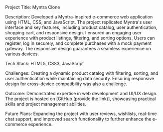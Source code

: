 Project Title: Myntra Clone

Description: Developed a Myntra-inspired e-commerce web application using HTML, CSS, and JavaScript. The project replicated Myntra's user interface and key features, including product catalog, user authentication, shopping cart, and responsive design. I ensured an engaging user experience with product listings, filtering, and sorting options. Users can register, log in securely, and complete purchases with a mock payment gateway. The responsive design guarantees a seamless experience on various devices.

Tech Stack: HTML5, CSS3, JavaScript

Challenges: Creating a dynamic product catalog with filtering, sorting, and user authentication while maintaining data security. Ensuring responsive design for cross-device compatibility was also a challenge.

Outcome: Demonstrated expertise in web development and UI/UX design. The project is hosted on [GitHub (provide the link)], showcasing practical skills and project management abilities.

Future Plans: Expanding the project with user reviews, wishlists, real-time chat support, and improved search functionality to further enhance the e-commerce experience.

